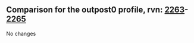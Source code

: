 ## Comparison for the outpost0 profile, rvn: [2263](https://github.com/PRO100KatYT/FortniteProfileRevisions/tree/main/profiles/outpost0/2263%20outpost0.json)-[2265](https://github.com/PRO100KatYT/FortniteProfileRevisions/tree/main/profiles/outpost0/2265%20outpost0.json)

No changes
